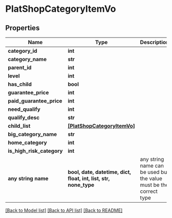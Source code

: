 # PlatShopCategoryItemVo


## Properties
Name | Type | Description | Notes
------------ | ------------- | ------------- | -------------
**category_id** | **int** |  | [optional] 
**category_name** | **str** |  | [optional] 
**parent_id** | **int** |  | [optional] 
**level** | **int** |  | [optional] 
**has_child** | **bool** |  | [optional] 
**guarantee_price** | **int** |  | [optional] 
**paid_guarantee_price** | **int** |  | [optional] 
**need_qualify** | **int** |  | [optional] 
**qualify_desc** | **str** |  | [optional] 
**child_list** | [**[PlatShopCategoryItemVo]**](PlatShopCategoryItemVo.md) |  | [optional] 
**big_category_name** | **str** |  | [optional] 
**home_category** | **int** |  | [optional] 
**is_high_risk_category** | **int** |  | [optional] 
**any string name** | **bool, date, datetime, dict, float, int, list, str, none_type** | any string name can be used but the value must be the correct type | [optional]

[[Back to Model list]](../README.md#documentation-for-models) [[Back to API list]](../README.md#documentation-for-api-endpoints) [[Back to README]](../README.md)


